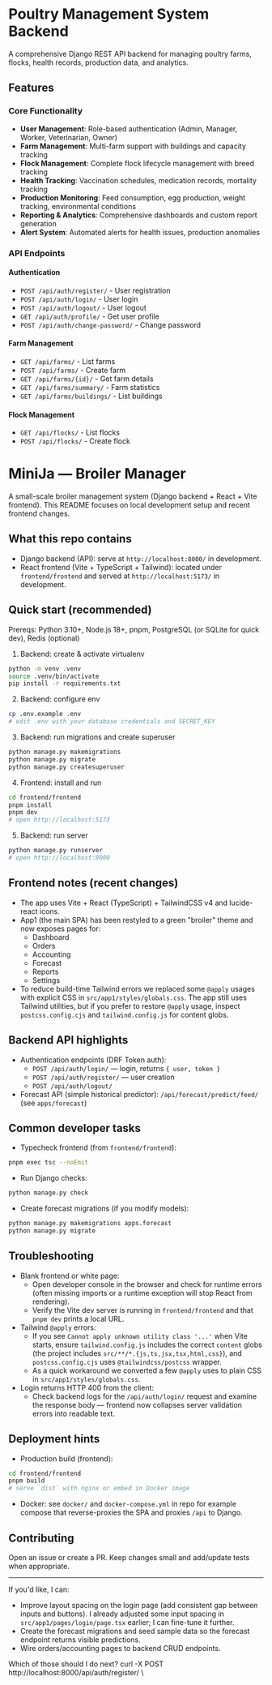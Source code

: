 # Poultry Management System Backend

A comprehensive Django REST API backend for managing poultry farms, flocks, health records, production data, and analytics.

## Features

### Core Functionality
- **User Management**: Role-based authentication (Admin, Manager, Worker, Veterinarian, Owner)
- **Farm Management**: Multi-farm support with buildings and capacity tracking
- **Flock Management**: Complete flock lifecycle management with breed tracking
- **Health Tracking**: Vaccination schedules, medication records, mortality tracking
- **Production Monitoring**: Feed consumption, egg production, weight tracking, environmental conditions
- **Reporting & Analytics**: Comprehensive dashboards and custom report generation
- **Alert System**: Automated alerts for health issues, production anomalies

### API Endpoints

#### Authentication
- `POST /api/auth/register/` - User registration
- `POST /api/auth/login/` - User login
- `POST /api/auth/logout/` - User logout
- `GET /api/auth/profile/` - Get user profile
- `POST /api/auth/change-password/` - Change password

#### Farm Management
- `GET /api/farms/` - List farms
- `POST /api/farms/` - Create farm
- `GET /api/farms/{id}/` - Get farm details
- `GET /api/farms/summary/` - Farm statistics
- `GET /api/farms/buildings/` - List buildings

#### Flock Management
- `GET /api/flocks/` - List flocks
- `POST /api/flocks/` - Create flock
# MiniJa — Broiler Manager

A small-scale broiler management system (Django backend + React + Vite frontend).
This README focuses on local development setup and recent frontend changes.

## What this repo contains
- Django backend (API): serve at `http://localhost:8000/` in development.
- React frontend (Vite + TypeScript + Tailwind): located under `frontend/frontend` and served at `http://localhost:5173/` in development.

## Quick start (recommended)
Prereqs: Python 3.10+, Node.js 18+, pnpm, PostgreSQL (or SQLite for quick dev), Redis (optional)

1. Backend: create & activate virtualenv

```bash
python -m venv .venv
source .venv/bin/activate
pip install -r requirements.txt
```

2. Backend: configure env

```bash
cp .env.example .env
# edit .env with your database credentials and SECRET_KEY
```

3. Backend: run migrations and create superuser

```bash
python manage.py makemigrations
python manage.py migrate
python manage.py createsuperuser
```

4. Frontend: install and run

```bash
cd frontend/frontend
pnpm install
pnpm dev
# open http://localhost:5173
```

5. Backend: run server

```bash
python manage.py runserver
# open http://localhost:8000
```

## Frontend notes (recent changes)
- The app uses Vite + React (TypeScript) + TailwindCSS v4 and lucide-react icons.
- App1 (the main SPA) has been restyled to a green "broiler" theme and now exposes pages for:
  - Dashboard
  - Orders
  - Accounting
  - Forecast
  - Reports
  - Settings
- To reduce build-time Tailwind errors we replaced some `@apply` usages with explicit CSS in `src/app1/styles/globals.css`. The app still uses Tailwind utilities, but if you prefer to restore `@apply` usage, inspect `postcss.config.cjs` and `tailwind.config.js` for content globs.

## Backend API highlights
- Authentication endpoints (DRF Token auth):
  - `POST /api/auth/login/` — login, returns `{ user, token }`
  - `POST /api/auth/register/` — user creation
  - `POST /api/auth/logout/`
- Forecast API (simple historical predictor): `/api/forecast/predict/feed/` (see `apps/forecast`)

## Common developer tasks
- Typecheck frontend (from `frontend/frontend`):

```bash
pnpm exec tsc --noEmit
```

- Run Django checks:

```bash
python manage.py check
```

- Create forecast migrations (if you modify models):

```bash
python manage.py makemigrations apps.forecast
python manage.py migrate
```

## Troubleshooting
- Blank frontend or white page:
  - Open developer console in the browser and check for runtime errors (often missing imports or a runtime exception will stop React from rendering).
  - Verify the Vite dev server is running in `frontend/frontend` and that `pnpm dev` prints a local URL.
- Tailwind `@apply` errors:
  - If you see `Cannot apply unknown utility class '...'` when Vite starts, ensure `tailwind.config.js` includes the correct `content` globs (the project includes `src/**/*.{js,ts,jsx,tsx,html,css}`), and `postcss.config.cjs` uses `@tailwindcss/postcss` wrapper.
  - As a quick workaround we converted a few `@apply` uses to plain CSS in `src/app1/styles/globals.css`.
- Login returns HTTP 400 from the client:
  - Check backend logs for the `/api/auth/login/` request and examine the response body — frontend now collapses server validation errors into readable text.

## Deployment hints
- Production build (frontend):

```bash
cd frontend/frontend
pnpm build
# serve `dist` with nginx or embed in Docker image
```

- Docker: see `docker/` and `docker-compose.yml` in repo for example compose that reverse-proxies the SPA and proxies `/api` to Django.

## Contributing
Open an issue or create a PR. Keep changes small and add/update tests when appropriate.

---
If you'd like, I can:
- Improve layout spacing on the login page (add consistent gap between inputs and buttons). I already adjusted some input spacing in `src/app1/pages/login/page.tsx` earlier; I can fine-tune it further.
- Create the forecast migrations and seed sample data so the forecast endpoint returns visible predictions.
- Wire orders/accounting pages to backend CRUD endpoints.

Which of those should I do next?
curl -X POST http://localhost:8000/api/auth/register/ \
